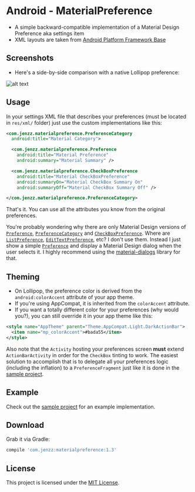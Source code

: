 Android - MaterialPreference
============================
* A simple backward-compatible implementation of a Material Design Preference aka settings item
* XML layouts are taken from [Android Platform Framework Base](https://github.com/android/platform_frameworks_base)

Screenshots
-----------
* Here's a side-by-side comparison with a native Lollipop preference:

![alt text](https://raw.github.com/jenzz/Android-MaterialPreference/master/assets/Screenshot1.png "Material Preference Screenshot")

Usage
-----
In your settings XML file that describes your preferences (must be located in `res/xml/` folder)
just use the custom implementations like this:

```xml
<com.jenzz.materialpreference.PreferenceCategory
  android:title="Material Category">

  <com.jenzz.materialpreference.Preference
    android:title="Material Preference"
    android:summary="Material Summary" />

  <com.jenzz.materialpreference.CheckBoxPreference
    android:title="Material CheckBoxPreference"
    android:summaryOn="Material CheckBox Summary On"
    android:summaryOff="Material CheckBox Summary Off" />

</com.jenzz.materialpreference.PreferenceCategory>
```

That's it. You can use all the attributes you know from the original preferences.

You're probably wondering why there are only Material Design versions
of [`Preference`](http://developer.android.com/reference/android/preference/Preference.html),
[`PreferenceCategory`](http://developer.android.com/reference/android/preference/PreferenceCategory.html)
and [`CheckBoxPreference`](http://developer.android.com/reference/android/preference/CheckBoxPreference.html).
Where are [`ListPreference`](http://developer.android.com/reference/android/preference/ListPreference.html),
[`EditTextPreference`](http://developer.android.com/reference/android/preference/EditTextPreference.html), etc?
I don't use them. Instead I just show a simple [`Preference`](http://developer.android.com/reference/android/preference/Preference.html)
and display a Material Design dialog when the user selects it.
I highly recommend using the [material-dialogs](https://github.com/afollestad/material-dialogs) library for that.

Theming
-------
* On Lollipop, the preference color is derived from the `android:colorAccent` attribute of your app theme.
* If you're using AppCompat, it is inherited from the `colorAccent` attribute.
* If you want a totally different color for your preferences (why would you?), you can still override it in your app theme like this:

```xml
<style name="AppTheme" parent="Theme.AppCompat.Light.DarkActionBar">
  <item name="mp_colorAccent">#bada55</item>
</style>
```

Also note that the `Activity` hosting your preferences screen **must** extend `ActionBarActivity` in order for the `CheckBox` tinting to work.
The easiest solution to accomplish that is to delegate all your preferences logic (including the inflation) to a `PreferenceFragment`
just like it is done in the [sample project](https://github.com/jenzz/Android-MaterialPreference/tree/master/sample).

Example
-------
Check out the [sample project](https://github.com/jenzz/Android-MaterialPreference/tree/master/sample) for an example implementation.

Download
--------

Grab it via Gradle:

```groovy
compile 'com.jenzz:materialpreference:1.3'
```

License
-------
This project is licensed under the [MIT License](https://raw.githubusercontent.com/jenzz/Android-MaterialPreference/master/LICENSE).